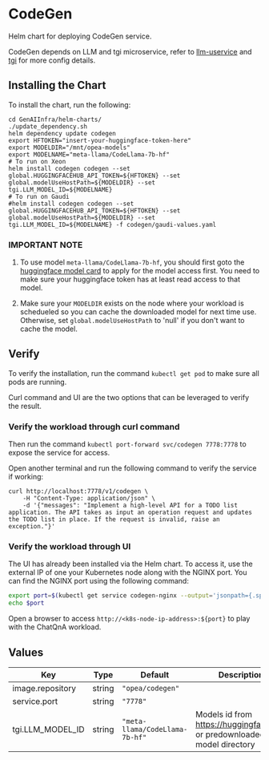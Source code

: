 # CodeGen

Helm chart for deploying CodeGen service.

CodeGen depends on LLM and tgi microservice, refer to [llm-uservice](../common/llm-uservice) and [tgi](../common/tgi) for more config details.

## Installing the Chart

To install the chart, run the following:

```console
cd GenAIInfra/helm-charts/
./update_dependency.sh
helm dependency update codegen
export HFTOKEN="insert-your-huggingface-token-here"
export MODELDIR="/mnt/opea-models"
export MODELNAME="meta-llama/CodeLlama-7b-hf"
# To run on Xeon
helm install codegen codegen --set global.HUGGINGFACEHUB_API_TOKEN=${HFTOKEN} --set global.modelUseHostPath=${MODELDIR} --set tgi.LLM_MODEL_ID=${MODELNAME}
# To run on Gaudi
#helm install codegen codegen --set global.HUGGINGFACEHUB_API_TOKEN=${HFTOKEN} --set global.modelUseHostPath=${MODELDIR} --set tgi.LLM_MODEL_ID=${MODELNAME} -f codegen/gaudi-values.yaml
```

### IMPORTANT NOTE

1. To use model `meta-llama/CodeLlama-7b-hf`, you should first goto the [huggingface model card](https://huggingface.co/meta-llama/CodeLlama-7b-hf) to apply for the model access first. You need to make sure your huggingface token has at least read access to that model.

2. Make sure your `MODELDIR` exists on the node where your workload is schedueled so you can cache the downloaded model for next time use. Otherwise, set `global.modelUseHostPath` to 'null' if you don't want to cache the model.

## Verify

To verify the installation, run the command `kubectl get pod` to make sure all pods are running.

Curl command and UI are the two options that can be leveraged to verify the result.

### Verify the workload through curl command

Then run the command `kubectl port-forward svc/codegen 7778:7778` to expose the service for access.

Open another terminal and run the following command to verify the service if working:

```console
curl http://localhost:7778/v1/codegen \
    -H "Content-Type: application/json" \
    -d '{"messages": "Implement a high-level API for a TODO list application. The API takes as input an operation request and updates the TODO list in place. If the request is invalid, raise an exception."}'
```

### Verify the workload through UI

The UI has already been installed via the Helm chart. To access it, use the external IP of one your Kubernetes node along with the NGINX port. You can find the NGINX port using the following command:

```bash
export port=$(kubectl get service codegen-nginx --output='jsonpath={.spec.ports[0].nodePort}')
echo $port
```

Open a browser to access `http://<k8s-node-ip-address>:${port}` to play with the ChatQnA workload.

## Values

| Key              | Type   | Default                        | Description                                                              |
| ---------------- | ------ | ------------------------------ | ------------------------------------------------------------------------ |
| image.repository | string | `"opea/codegen"`               |                                                                          |
| service.port     | string | `"7778"`                       |                                                                          |
| tgi.LLM_MODEL_ID | string | `"meta-llama/CodeLlama-7b-hf"` | Models id from https://huggingface.co/, or predownloaded model directory |
